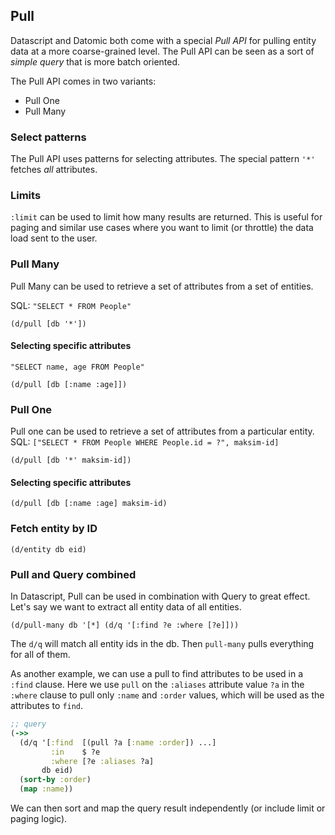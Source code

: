 ## Pull

Datascript and Datomic both come with a special *Pull API* for pulling entity data at a more coarse-grained level. The Pull API can be seen as a sort of *simple query* that is more batch oriented.

The Pull API comes in two variants:
- Pull One
- Pull Many

### Select patterns

The Pull API uses patterns for selecting attributes.
The special pattern `'*'` fetches *all* attributes.

### Limits

`:limit` can be used to limit how many results are returned. This is useful for paging and similar use cases where you want to limit (or throttle) the data load sent to the user.

### Pull Many

Pull Many can be used to retrieve a set of attributes from a set of entities.

SQL: `"SELECT * FROM People"`

`(d/pull [db '*'])`

#### Selecting specific attributes

`"SELECT name, age FROM People"`

`(d/pull [db [:name :age]])`

### Pull One

Pull one can be used to retrieve a set of attributes from a particular entity.
SQL: `["SELECT * FROM People WHERE People.id = ?", maksim-id]`

`(d/pull [db '*' maksim-id])`

#### Selecting specific attributes

`(d/pull [db [:name :age] maksim-id)`

### Fetch entity by ID

`(d/entity db eid)`

### Pull and Query combined

In Datascript, Pull can be used in combination with Query to great effect.
Let's say we want to extract all entity data of all entities.

`(d/pull-many db '[*] (d/q '[:find ?e :where [?e]]))`

The `d/q` will match all entity ids in the db.
Then `pull-many` pulls everything for all of them.

As another example, we can use a pull to find attributes to be used in a `:find` clause.
Here we use `pull` on the `:aliases` attribute value `?a` in the `:where` clause to pull only `:name` and `:order` values, which will be used as the attributes to `find`.

```clj
;; query
(->>
  (d/q '[:find  [(pull ?a [:name :order]) ...]
         :in    $ ?e
         :where [?e :aliases ?a]
       db eid)
  (sort-by :order)
  (map :name))
```

We can then sort and map the query result independently (or include limit or paging logic).
